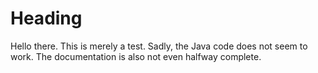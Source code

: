 <html>
<head>
<title>Page Title</title>
</head>
<body>

<h1>Heading</h1>
<p>
  Hello there.  This is merely a test.  Sadly, the Java code does not seem to work.  The documentation is also not even halfway complete.
</p>

</body>
</html>
